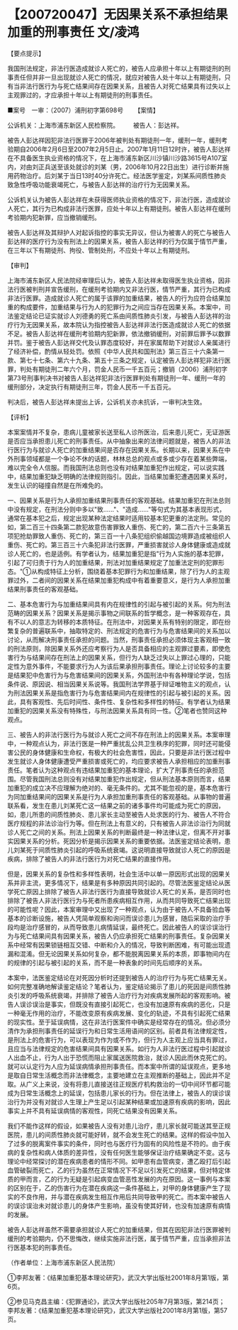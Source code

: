 # 【200720047】无因果关系不承担结果加重的刑事责任 文/凌鸿

【要点提示】

我国刑法规定，非法行医造成就诊人死亡的，被告人应承担十年以上有期徒刑的刑事责任但并非一旦出现就诊人死亡的情况，就应对被告人处十年以上有期徒刑，只有当非法行医行为与死亡结果间存在因果关系，且被告人对死亡结果具有过失以上主观罪过的，才应承担十年以上有期徒刑的刑事责任。

■案号　一审：（2007）浦刑初字第698号 　　【案情】

公诉机关：上海市浦东新区人民检察院。 　　被告人：彭达祥。

被告人彭达祥因犯非法行医罪于2006年被判处有期徒刑一年，缓刑一年，缓刑考验期自2006年2月6日至2007年2月5日止。2007年1月11日12时许，被告人彭达祥在不具备医生执业资格的情况下，在上海市浦东新区川沙镇川沙路3615号A107室内，对由刘正兵送至该处就诊的刘某（男，2006年10月22日出生）进行诊断并施用药物治疗。后刘某于当日13时40分许死亡。经法医学鉴定，刘某系间质性肺炎致急性呼吸功能衰竭死亡，与被告人彭达祥的治疗行为无因果关系。

公诉机关认为被告人彭达祥在未获得医师执业资格的情况下，非法行医，造成就诊人死亡，其行为已构成非法行医罪，应处十年以上有期徒刑。被告人彭达祥在缓刑考验期内犯新罪，应当撤销缓刑。

被告人彭达祥及其辩护人对起诉指控的事实无异议，但认为被害人的死亡与被告人彭达祥的医疗行为没有刑法上的因果关系，被告人彭达祥的行为仅属于情节严重，在三年以下有期徒刑、拘役、管制处刑，不应处十年以上有期徒刑。

【审判】

上海市浦东新区人民法院经审理后认为，被告人彭达祥未取得医生执业资格，因非法行医被判刑并宣告缓刑，在缓刑考验期内又非法行医，情节严重，其行为已构成非法行医罪。造成就诊人死亡的属于该罪的加重结果，被告人的行为应符合结果加重的构成要件，加重结果与行为人的犯罪行为之间应当存在因果关系。本案中，司法鉴定结论已证实就诊人刘德勇的死亡系由间质性肺炎引发，与被告人彭达祥的治疗行为无因果关系，故本院认为指控被告人彭达祥非法行医造成就诊人死亡的依据不足。被告人彭达祥在缓刑考验期内犯新罪，依法撤销缓刑，对前罪后罪予以数罪并罚。鉴于被告人彭达祥交代及认罪态度较好，并在家属帮助下对就诊人亲属进行了经济补偿，酌情从轻处罚。依照《中华人民共和国刑法》第三百三十六条第一款、第七十七条、第六十九条、第五十三条之规定，认定被告人彭达祥犯非法行医罪，判处有期徒刑二年六个月，罚金人民币一千五百元；撤销（2006）浦刑初字第73号刑事判决书对被告人彭达祥犯非法行医罪判处有期徒刑一年、缓刑一年的缓刑部分，决定执行有期徒刑三年，罚金人民币一千五百元。

判决后，被告人彭达祥未提出上诉，公诉机关亦未抗诉，一审判决生效。

【评析】

本案案情并不复杂，患病儿童被家长送至私人诊所医治，后来患儿死亡，无证游医是否应当承担患儿死亡的刑事责任。从中抽象出来的法律问题就是，被告人的非法行医行为与就诊人死亡的加重结果间是否存在因果关系。长期以来，因果关系在中外刑事领域都是一个争论不休的话题，林林总总的观点或多或少存在着某些弊端，难以完全令人信服。而我国刑法总则也没有对结果加重犯作出规定，可以说实践中，结果加重犯缺乏明确的法律规则指引。因此，当结果加重犯遭遇因果关系时，发生认识的碰撞自然是在所难免的。

一、因果关系是行为人承担加重结果刑事责任的客观基础。结果加重犯在刑法总则中没有规定，在刑法分则中多以"致......"、"造成......"等句式为其基本表现形式，通常在基本犯之后，规定出现某种法定结果时适用较基本犯更重的法定刑。常见的如，第二百三十四条第二款犯故意伤害罪致人重伤、死亡的，第二百六十三条第五项犯抢劫罪致人重伤、死亡的，第三百一十八条犯组织偷越国边境罪造成被组织人重伤、死亡的。第三百三十六条犯非法行医罪，严重损害就诊人身体健康或造成就诊人死亡的，也是适例。有学者认为，结果加重犯是指"行为人实施的基本犯罪，引起了可归责于行为人的加重结果，刑法对加重结果规定了加重法定刑的犯罪形态。"①从构成特征上分析，围绕着基本犯罪行为和加重结果，除了行为人的主观罪过外，二者间的因果关系在结果加重犯构成中有着重要意义，是行为人承担加重结果刑事责任的客观基础。

二、基本危害行为与加重结果间具有内在规律性的引起与被引起的关系。何为刑法范畴的因果关系？因果关系是揭示事物之间联系的哲学概念，是一种客观存在，具有不以人的意志为转移的本质特征。在刑法中，对因果关系有特别的限定，即在纷繁复杂的普遍联系中，抽取特定的、刑法规定的危害行为与危害结果间的关系加以讨论，从而解决刑事责任承担的问题。当然，刑事责任承担必须体现主客观相一致的刑法原则，除因果关系外还应考察行为人是否具备相应的主观罪过要素，即使危害行为与结果间存在刑法上的因果关系，但行为人缺乏过失以上罪过心理的，只能定性为意外事件，不能要求行为人为该后果承担刑事责任。理论上讨论较多的主要是结果犯中危害行为与危害结果间的因果关系，外国刑法中有各种理论学说，包括条件说、原因说、相当因果关系说等。我国刑法学界基于辩证唯物主义的观点，认为刑法因果关系是指危害行为与危害结果间内在规律性的引起与被引起的关系。因此，具有客观性、先后时间性、条件性、复杂性和多样性的特征。有学者认为结果加重犯的因果关系没有特殊性，与刑法因果关系具有同一性。②笔者也赞同这种观点。

三、被告人的非法行医行为与就诊人死亡之间不存在刑法上的因果关系。本案审理中，一种观点认为，非法行医是一种严重扰乱公共卫生秩序的犯罪，同时还可能侵害公民的身体健康和生命权，有极大的社会危害性，因此，只要是非法行医过程中发生就诊人身体健康遭受严重损害或死亡的，均应要求被告人承担相应的加重刑事责任。笔者认为这种观点有违结果加重犯的基本理论，扩大了刑事责任的承担范围。尽管我国刑法总则没有对结果加重犯作出规定，但从刑法基本原则而言，结果加重犯的成立决不应理解为绝对的、毫无条件的。尤其不能忽视的是，基本危害行为同加重结果间的因果关系是行为人承担加重刑事责任的客观基础。从事物的普遍联系看，发生在患儿刘某死亡这一结果之前的诸多事件均可能成为死亡的原因，如，患儿所患的间质性肺炎、患儿家长主动至被告人处求医的行为、被告人不符合医疗规程的非法诊治行为等。但在刑法上有意义的，只有被告人非法诊治行为同就诊人死亡之间的关系。刑法上因果关系的判断最终是一种法律认定，但离不开对事实因果关系的分析。死因分析是揭示因果关系的重要依据。法医鉴定结论表明，患儿刘某死于间质性肺炎引起的呼吸系统衰竭。这说明直接导致就诊人死亡的原因是疾病，排除了被告人的非法行医行为对死亡结果的直接作用。

但是，因果关系的复杂性和多样性表明，社会生活中以单一原因形式出现的因果关系并非主流，更多情况下，结果是有多种原因共同引起的。尽管法医鉴定结论从医学死亡原因上排除了被告人非法行医行为直接导致就诊人死亡的关系，是否同时也排除了被告人非法行医行为与死者所患疾病相互作用，从而共同导致死亡结果出现的可能性呢？因此，本案审理中又出现了一种观点，认为由于被告人不具备验血等基本的诊断设施，被告人凭简单观察和询问而误诊患儿为感冒，随后采取的治疗手段均是治疗感冒的，从而导致患儿病情延误，最终死亡。因此被告人的误诊误治行为与死亡结果间具有因果关系，被告人仍应承担死亡结果的刑事责任。复杂因果关系中经常有因果锁链相互交错、中断和介入的情况，导致判断困难，有可能出现遗漏和混淆。但无论因果关系如何复杂，都不能脱离因果关系的本质，即事物间内在的规律的引起与被引起的关系，而不是一种表象的时间先后顺序的关系。

本案中，法医鉴定结论在对死因分析时还提到被告人的治疗行为与死亡结果无关。如何完整准确地解读鉴定结论？笔者认为，鉴定结论揭示了患儿的死因是间质性肺炎引发的呼吸系统衰竭，并排除了被告人治疗行为对疾病发展所起的客观影响。被告人误诊误治是事实，但既没有直接引起死亡，也没有加速原有疾病的恶化，只是一种毫无作用的治疗，不能改变原有疾病发展、变化的轨迹，不具有引起死亡结果的现实性。至于延误病情，这在非法行医案件中确实是经常存在的情况。但必须分清作为承担刑事责任的延误行为和日常生活用语间的区别。前者具有法律规定性，是刑法上的危害行为，可以表现为作为或不作为，但行为人主观上应当具有罪过，且应当与法律规定的危害结果间具有因果关系。如行为人非法行医过程中引起就诊人出血不止，行为人出于恐慌而阻止家属送医院救治，就诊人因此而休克死亡的。就可以认定行为人应为延误病情承担刑事责任。而本案中所谓的延误观点，更多地是取自日常生活概念而非法律概念，主要地建立在主观推断的基础上，因此并不足取。从广义上来说，没有将患儿直接送往正规医疗机构救治的一切中间环节都可能成为日常生活概念上的延误，包括患儿家长的行为。但在法律上，被告人的误诊误治行为并没有对就诊人生理上产生足以引起某种结果或加速原有疾病的影响，因此事实上并不具有延误病情的客观性，同死亡结果没有因果关系。

我们不能作这样的假设，如果被告人没有对患儿治疗，患儿家长就可能送其至正规医院，患儿的间质性肺炎就可能好转，就不会发生死亡的结果。这样的假设中加入了过多的脱离案件事实的条件，同时也与医疗行为固有的风险性是不符的。由于疾病的复杂性和病人体质的差异性，没有任何医生能够保证治疗结果确定不变。这与理论中经常探讨的潜在疾病患者的情形不同。如甲患有血管病变，遭乙殴打后引起血管破裂而死亡，乙的行为虽然在正常情况下不足以引发死亡的结果，但对特定体质的甲而言，乙的行为无疑是引起病变血管恶性发展的内在原因。这一事例与本案的区别在于，乙的伤害行为在潜在疾病这一条件基础上，对甲的身体健康产生了现实的不良作用，并与潜在疾病发生相互作用后共同导致甲的死亡。而本案中被告人的误诊误治未对就诊患儿的身体产生影响，虽没有使其好转，也没有加速原有病情的发展。

被告人彭达祥虽然不需要承担就诊人死亡的加重结果，但其在因犯非法行医罪被判缓刑的考验期内，仍不思悔改，继续实施非法行医，属于情节严重，应当承担非法行医基本犯的刑事责任。

（作者单位：上海市浦东新区人民法院）

①李邦友著：《结果加重犯基本理论研究》，武汉大学出版社2001年8月第1版，第6页。

②参见马克昌主编：《犯罪通论》，武汉大学出版社205年7月第3版，第214页；李邦友著：《结果加重犯基本理论研究》，武汉大学出版社2001年8月第1版，第57页。